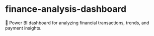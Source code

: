 # finance-analysis-dashboard
💼 Power BI dashboard for analyzing financial transactions, trends, and payment insights.
